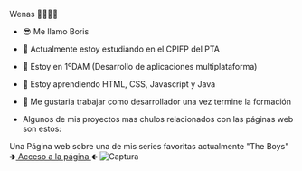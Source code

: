 Wenas 👻👻👻👻

<!--
**Boris027/Boris027** is a ✨ _special_ ✨ repository because its `README.md` (this file) appears on your GitHub profile. -->

- 😎 Me llamo Boris
- 🔭 Actualmente estoy estudiando en el CPIFP del PTA
- 🦾 Estoy en 1ºDAM (Desarrollo de aplicaciones multiplataforma)
- 🌱 Estoy aprendiendo HTML, CSS, Javascript y Java
- 👯 Me gustaria trabajar como desarrollador una vez termine la formación

- Algunos de mis proyectos mas chulos relacionados con las páginas web son estos:

Una Página web sobre una de mis series favoritas actualmente "The Boys"<br>
🢂<a href="https://boris027.github.io/ProyectoLibreBootstrap/Index.html">  Acceso a la página  </a>🢀
![Captura](https://github.com/Boris027/Boris027/assets/145535733/581f646d-9d18-4bfe-b314-cbf176801502)
